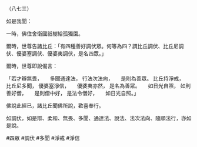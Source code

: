 （八七三）

如是我聞：

一時，佛住舍衛國祇樹給孤獨園。

爾時，世尊告諸比丘：「有四種善好調伏眾。何等為四？謂比丘調伏、比丘尼調伏、優婆塞調伏、優婆夷調伏，是名四眾。」

爾時，世尊即說偈言：

「若才辯無畏，　　多聞通達法，
行法次法向，　　是則為善眾。
比丘持淨戒，　　比丘尼多聞，
優婆塞淨信，　　優婆夷亦然，
是名為善眾。　　如日光自照，
如則善好僧，　　是則僧中好，
是法令僧好，　　如日光自照。」

佛說此經已，諸比丘聞佛所說，歡喜奉行。

如調伏，如是辯、柔和、無畏、多聞、通達法、說法、法次法向、隨順法行，亦如是說。



#四眾
#調伏
#多聞
#淨戒
#淨信
